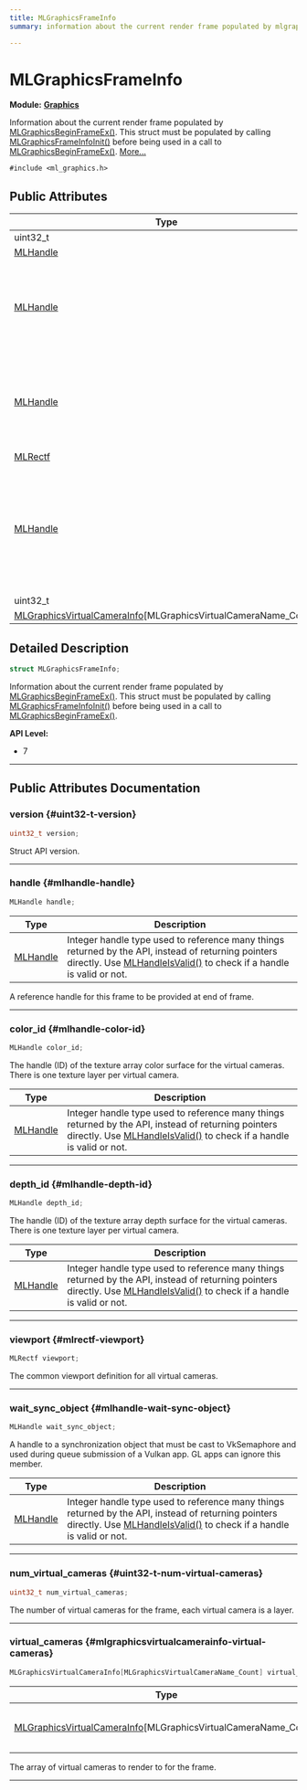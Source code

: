 ```yaml
---
title: MLGraphicsFrameInfo
summary: information about the current render frame populated by mlgraphicsbeginframeex. this struct must be populated by calling mlgraphicsframeinfoinit before being used in a call to mlgraphicsbeginframeex. 

---
```


# MLGraphicsFrameInfo

**Module:** **[Graphics](/versioned_docs/version-22-Feb-2023/api-ref/api/Modules/group___graphics/group___graphics.md)**



Information about the current render frame populated by [MLGraphicsBeginFrameEx()](/versioned_docs/version-22-Feb-2023/api-ref/api/Modules/group___graphics/group___graphics.md#mlresult-mlgraphicsbeginframeex). This struct must be populated by calling [MLGraphicsFrameInfoInit()](/versioned_docs/version-22-Feb-2023/api-ref/api/Modules/group___graphics/group___graphics.md#void-mlgraphicsframeinfoinit) before being used in a call to [MLGraphicsBeginFrameEx()](/versioned_docs/version-22-Feb-2023/api-ref/api/Modules/group___graphics/group___graphics.md#mlresult-mlgraphicsbeginframeex).  [More...](#detailed-description)


`#include <ml_graphics.h>`

## Public Attributes

| Type           | Name           |
| -------------- | -------------- |
| uint32_t | **[version](/versioned_docs/version-22-Feb-2023/api-ref/api/Modules/group___graphics/struct_m_l_graphics_frame_info.md#uint32-t-version)**  |
| [MLHandle](/versioned_docs/version-22-Feb-2023/api-ref/api/Modules/group___platform/group___platform.md#uint64-t-mlhandle) | **[handle](/versioned_docs/version-22-Feb-2023/api-ref/api/Modules/group___graphics/struct_m_l_graphics_frame_info.md#mlhandle-handle)**  |
| [MLHandle](/versioned_docs/version-22-Feb-2023/api-ref/api/Modules/group___platform/group___platform.md#uint64-t-mlhandle) | **[color_id](/versioned_docs/version-22-Feb-2023/api-ref/api/Modules/group___graphics/struct_m_l_graphics_frame_info.md#mlhandle-color-id)** <br></br>The handle (ID) of the texture array color surface for the virtual cameras. There is one texture layer per virtual camera.  |
| [MLHandle](/versioned_docs/version-22-Feb-2023/api-ref/api/Modules/group___platform/group___platform.md#uint64-t-mlhandle) | **[depth_id](/versioned_docs/version-22-Feb-2023/api-ref/api/Modules/group___graphics/struct_m_l_graphics_frame_info.md#mlhandle-depth-id)** <br></br>The handle (ID) of the texture array depth surface for the virtual cameras. There is one texture layer per virtual camera.  |
| [MLRectf](/versioned_docs/version-22-Feb-2023/api-ref/api/Modules/group___common/struct_m_l_rectf.md) | **[viewport](/versioned_docs/version-22-Feb-2023/api-ref/api/Modules/group___graphics/struct_m_l_graphics_frame_info.md#mlrectf-viewport)**  |
| [MLHandle](/versioned_docs/version-22-Feb-2023/api-ref/api/Modules/group___platform/group___platform.md#uint64-t-mlhandle) | **[wait_sync_object](/versioned_docs/version-22-Feb-2023/api-ref/api/Modules/group___graphics/struct_m_l_graphics_frame_info.md#mlhandle-wait-sync-object)** <br></br>A handle to a synchronization object that must be cast to VkSemaphore and used during queue submission of a Vulkan app. GL apps can ignore this member.  |
| uint32_t | **[num_virtual_cameras](/versioned_docs/version-22-Feb-2023/api-ref/api/Modules/group___graphics/struct_m_l_graphics_frame_info.md#uint32-t-num-virtual-cameras)**  |
| [MLGraphicsVirtualCameraInfo](/versioned_docs/version-22-Feb-2023/api-ref/api/Modules/group___graphics/struct_m_l_graphics_virtual_camera_info.md)[MLGraphicsVirtualCameraName_Count] | **[virtual_cameras](/versioned_docs/version-22-Feb-2023/api-ref/api/Modules/group___graphics/struct_m_l_graphics_frame_info.md#mlgraphicsvirtualcamerainfo-virtual-cameras)**  |

## Detailed Description

```cpp
struct MLGraphicsFrameInfo;
```

Information about the current render frame populated by [MLGraphicsBeginFrameEx()](/versioned_docs/version-22-Feb-2023/api-ref/api/Modules/group___graphics/group___graphics.md#mlresult-mlgraphicsbeginframeex). This struct must be populated by calling [MLGraphicsFrameInfoInit()](/versioned_docs/version-22-Feb-2023/api-ref/api/Modules/group___graphics/group___graphics.md#void-mlgraphicsframeinfoinit) before being used in a call to [MLGraphicsBeginFrameEx()](/versioned_docs/version-22-Feb-2023/api-ref/api/Modules/group___graphics/group___graphics.md#mlresult-mlgraphicsbeginframeex). 




**API Level:**
  * 7 




-----------
## Public Attributes Documentation

### version {#uint32-t-version}

```cpp
uint32_t version;
```


Struct API version. 





-----------

### handle {#mlhandle-handle}

```cpp
MLHandle handle;
```



| Type | Description |
|--|--|
| [MLHandle](/versioned_docs/version-22-Feb-2023/api-ref/api/Modules/group___platform/group___platform.md#uint64-t-mlhandle) | Integer handle type used to reference many things returned by the API, instead of returning pointers directly. Use [MLHandleIsValid()](/versioned_docs/version-22-Feb-2023/api-ref/api/Modules/group___platform/group___platform.md#bool-mlhandleisvalid) to check if a handle is valid or not.  |


A reference handle for this frame to be provided at end of frame. 





-----------

### color_id {#mlhandle-color-id}

```cpp
MLHandle color_id;
```

The handle (ID) of the texture array color surface for the virtual cameras. There is one texture layer per virtual camera. 


| Type | Description |
|--|--|
| [MLHandle](/versioned_docs/version-22-Feb-2023/api-ref/api/Modules/group___platform/group___platform.md#uint64-t-mlhandle) | Integer handle type used to reference many things returned by the API, instead of returning pointers directly. Use [MLHandleIsValid()](/versioned_docs/version-22-Feb-2023/api-ref/api/Modules/group___platform/group___platform.md#bool-mlhandleisvalid) to check if a handle is valid or not.  |






-----------

### depth_id {#mlhandle-depth-id}

```cpp
MLHandle depth_id;
```

The handle (ID) of the texture array depth surface for the virtual cameras. There is one texture layer per virtual camera. 


| Type | Description |
|--|--|
| [MLHandle](/versioned_docs/version-22-Feb-2023/api-ref/api/Modules/group___platform/group___platform.md#uint64-t-mlhandle) | Integer handle type used to reference many things returned by the API, instead of returning pointers directly. Use [MLHandleIsValid()](/versioned_docs/version-22-Feb-2023/api-ref/api/Modules/group___platform/group___platform.md#bool-mlhandleisvalid) to check if a handle is valid or not.  |






-----------

### viewport {#mlrectf-viewport}

```cpp
MLRectf viewport;
```


The common viewport definition for all virtual cameras. 





-----------

### wait_sync_object {#mlhandle-wait-sync-object}

```cpp
MLHandle wait_sync_object;
```

A handle to a synchronization object that must be cast to VkSemaphore and used during queue submission of a Vulkan app. GL apps can ignore this member. 


| Type | Description |
|--|--|
| [MLHandle](/versioned_docs/version-22-Feb-2023/api-ref/api/Modules/group___platform/group___platform.md#uint64-t-mlhandle) | Integer handle type used to reference many things returned by the API, instead of returning pointers directly. Use [MLHandleIsValid()](/versioned_docs/version-22-Feb-2023/api-ref/api/Modules/group___platform/group___platform.md#bool-mlhandleisvalid) to check if a handle is valid or not.  |






-----------

### num_virtual_cameras {#uint32-t-num-virtual-cameras}

```cpp
uint32_t num_virtual_cameras;
```


The number of virtual cameras for the frame, each virtual camera is a layer. 





-----------

### virtual_cameras {#mlgraphicsvirtualcamerainfo-virtual-cameras}

```cpp
MLGraphicsVirtualCameraInfo[MLGraphicsVirtualCameraName_Count] virtual_cameras;
```



| Type | Description |
|--|--|
| [MLGraphicsVirtualCameraInfo](/versioned_docs/version-22-Feb-2023/api-ref/api/Modules/group___graphics/struct_m_l_graphics_virtual_camera_info.md)[MLGraphicsVirtualCameraName_Count] | The per virtual camera information as defined in #MLGraphicsVirtualCameraInfoArray. [MLGraphicsVirtualCameraName_Count] |


The array of virtual cameras to render to for the frame. 





-----------


